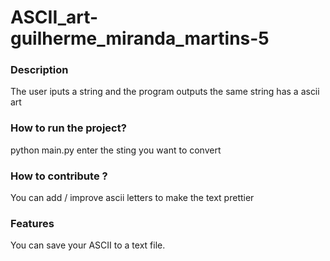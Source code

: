 # ASCII_art-guilherme_miranda_martins-5

### Description
The user iputs a string and the program outputs the same string has a ascii art 


### How to run the project?
python main.py
enter the sting you want to convert

### How to contribute ?
You can add / improve ascii letters to make the text prettier

### Features
You can save your ASCII to a text file.